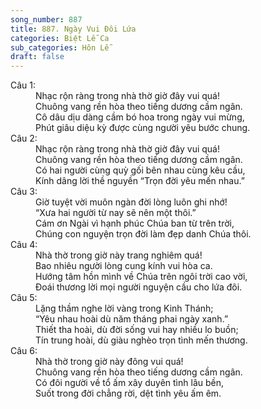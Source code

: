 ```yaml
---
song_number: 887
title: 887. Ngày Vui Đôi Lứa
categories: Biệt Lễ Ca
sub_categories: Hôn Lễ
draft: false
---
```

<dl><dt>Câu 1:</dt><dd data-verse="1">Nhạc rộn ràng trong nhà thờ giờ đây vui quá! <br/>Chuông vang rền hòa theo tiếng dương cầm ngân. <br/>Cô dâu dịu dàng cầm bó hoa trong ngày vui mừng, <br/>Phút giâu diệu kỳ được cùng người yêu bước chung. </dd><dt>Câu 2:</dt><dd data-verse="2">Nhạc rộn ràng trong nhà thờ giờ đây vui quá! <br/>Chuông vang rền hòa theo tiếng dương cầm ngân. <br/>Có hai người cùng quỳ gối bên nhau cùng kêu cầu, <br/>Kính dâng lời thề nguyền “Trọn đời yêu mến nhau.” </dd><dt>Câu 3:</dt><dd data-verse="3">Giờ tuyệt vời muôn ngàn đời lòng luôn ghi nhớ! <br/>“Xưa hai người từ nay sẽ nên một thôi.” <br/>Cám ơn Ngài vì hạnh phúc Chúa ban từ trên trời, <br/>Chúng con nguyện trọn đời làm đẹp danh Chúa thôi. </dd><dt>Câu 4:</dt><dd data-verse="4">Nhà thờ trong giờ này trang nghiêm quá! <br/>Bao nhiêu người lòng cung kính vui hòa ca. <br/>Hướng tâm hồn mình về Chúa trên ngôi trời cao vời, <br/>Đoái thương lời mọi người nguyện cầu cho lứa đôi. </dd><dt>Câu 5:</dt><dd data-verse="5">Lặng thầm nghe lời vàng trong Kinh Thánh; <br/>“Yêu nhau hoài dù năm tháng phai ngày xanh.” <br/>Thiết tha hoài, dù đời sống vui hay nhiều lo buồn; <br/>Tín trung hoài, dù giàu nghèo trọn tình mến thương. </dd><dt>Câu 6:</dt><dd data-verse="6">Nhà thờ trong giờ này đông vui quá! <br/>Chuông vang rền hòa theo tiếng dương cầm ngân. <br/>Có đôi người về tổ ấm xây duyên tình lâu bền, <br/>Suốt trong đời chẳng rời, dệt tình yêu ấm êm. </dd></dl>